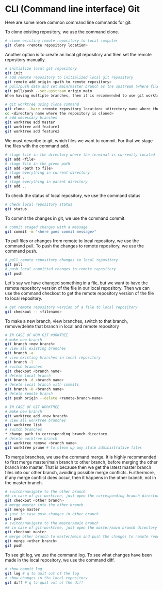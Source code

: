 # CLI (Command line interface) Git

Here are some more common command line commands for git.

To clone existing repository, we use the command clone.

```sh
# clone existing remote repository to local computer
git clone <remote repository location>
```

Another option is to create an local git repository and then set the remote repository manually.

```sh
# initialize local git repository
git init
# add remote repository to initialized local git repository
git remote add origin <path to remote repository>
# pull/push data and set main/master branch as the upstream (where files/directories are pulled/pushed from/to)
git pull/push --set-upstream origin main
When having multiple branches, then it is recommended to use git worktree instead. That is because in that case each branch gets its own dedicated directory and switching between branches is less confusing. Easiest to set up git worktree is with clone command.
```

```sh
# git worktree using clone command
git clone --bare <remote repository location> <directory name where the repository is cloned>
cd <directory name where the repository is cloned>
# add necessary branches
git worktree add master
git worktree add feature1
git worktree add feature2
```

We must describe to git, which files we want to commit. For that we stage the files with the command add.

```sh
# stage file in the directory where the terminal is currently located
git add <file>
# stage file in the given path
git add <path to file>
# stage everything in current directory
git add .
# stage everything in parent directory
git add ..
```

To check the status of local repository, we use the command status

```sh
# check local repository status
git status
```

To commit the changes in git, we use the command commit.

```sh
# commit staged changes with a message
git commit -m "<here goes commit message>"
```

To pull files or changes from remote to local repository, we use the command pull. To push the changes to remote repository, we use the command push.

```sh
# pull remote repository changes to local repository
git pull
# push local committed changes to remote repository
git push
```

Let's say we have changed something in a file, but we want to have the remote repository version of the file in our local repository. Then we can use the command checkout to get the remote repository version of the file to local repository.

```sh
# get remote repository version of a file to local repository
git checkout -- <filename>
```

To make a new branch, view branches, switch to that branch, remove/delete that branch in local and remote repository

```sh
# IN CASE OF NON GIT WORKTREE
# make new branch
git branch <new branch>
# view all existing branches
git branch -a
# view existing branches in local repository
git branch -l
# switch branches
git checkout <branch name>
# delete local branch 
git branch -d <branch name>
# delete local branch with commits
git branch -D <branch name>
# delete remote branch
git push origin --delete <remote-branch-name>
```

```sh
# IN CASE OF GIT WORKTREE
# make new branch
git worktree add <new branch>
# view all worktree branches
git worktree list
# switch branches
* change path to corresponding branch directory
# delete worktree branch
git worktree remove <branch name>
git worktree prune # to clean up any stale administrative files
```

To merge branches, we use the command merge. It is highly recommended to first merge master/main branch to other branch, before merging the other branch into master. That is because then we get the latest master branch files into our other branch, avoiding possible merge conflicts. Furthermore, if any merge conflict does occur, then it happens in the other branch, not in the master branch.

```sh
# switch/navigate to the other branch
## in case of git-worktree, just open the corresponding branch directory
git checkout <other branch>
# merge master into the other branch
git merge master
# just in case push changes in other branch
git push
# switch/navigate to the master/main branch
## in case of git-worktree, just open the master/main branch directory
git checkout master
# merge other branch to master/main and push the changes to remote repository
git merge <other branch>
git push
```

To see git log, we use the command log. To see what changes have been made in the local repository, we use the command diff.

```sh
# show commit log
git log # q to quit out of the log
# show changes in the local repository
git diff # q to quit out of the diff
```